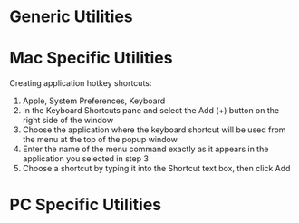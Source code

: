 # Generic Utilities




# Mac Specific Utilities

Creating application hotkey shortcuts:
 1. Apple, System Preferences, Keyboard
 2. In the Keyboard Shortcuts pane and select the Add (+) button on the right side of the window
 3. Choose the application where the keyboard shortcut will be used from the menu at the top of the popup window
 4. Enter the name of the menu command exactly as it appears in the application you selected in step 3
 5. Choose a shortcut by typing it into the Shortcut text box, then click Add



# PC Specific Utilities
